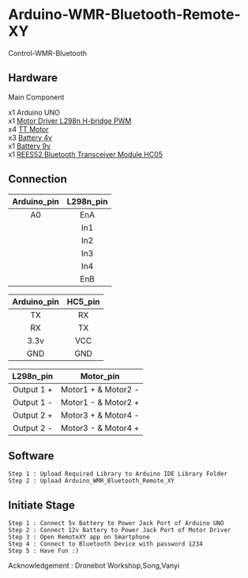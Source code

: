 # Arduino-WMR-Bluetooth-Remote-XY
Control-WMR-Bluetooth

## Hardware
Main Component

x1 Arduino UNO\
x1 [Motor Driver L298n H-bridge PWM](https://images-na.ssl-images-amazon.com/images/I/71kN49AetUL._SL1000_.jpg)\
x4 [TT Motor](https://images-na.ssl-images-amazon.com/images/I/418YctAC26L.jpg)\
x3 [Battery 4v](https://images-na.ssl-images-amazon.com/images/I/51bsYiilQvL._SL1100_.jpg)\
x1 [Battery 9v](https://images-na.ssl-images-amazon.com/images/I/61HWb-9fu5L._SL1500_.jpg)\
x1 [REES52 Bluetooth Transceiver Module HC05](https://images-na.ssl-images-amazon.com/images/I/61hSbYc%2BXeL._SL1100_.jpg)

## Connection

| Arduino_pin | L298n_pin |
| :---:       |     :---: |
|A0           |        EnA|
|             |        In1|
|             |        In2|
|             |        In3|
|             |        In4|
|             |        EnB|

|Arduino_pin  |    HC5_pin|
| :---:       |  :---:    |
|TX           |         RX|
|RX           |         TX|
|3.3v         |        VCC|
|GND          |        GND|

|L298n_pin    |  Motor_pin|
| :---:       |  :---:    |
|Output 1 +   |  Motor1 + & Motor2 -|
|Output 1 -   |  Motor1 - & Motor2 +|
|Output 2 +   |  Motor3 + & Motor4 -|
|Output 2 -   |  Motor3 - & Motor4 +|

## Software
```
Step 1 : Upload Required Library to Arduino IDE Library Folder
Step 2 : Upload Arduino_WMR_Bluetooth_Remote_XY
```
## Initiate Stage
```
Step 1 : Connect 5v Battery to Power Jack Port of Arduino UNO
Step 2 : Connect 12v Battery to Power Jack Port of Motor Driver
Step 3 : Open RemoteXY app on Smartphone
Step 4 : Connect to Bluetooth Device with password 1234
Step 5 : Have Fun :)
```
Acknowledgement : Dronebot Workshop,Song,Vanyi
